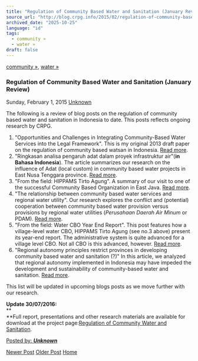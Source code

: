 ```yaml
---
title: "Regulation of Community Based Water and Sanitation (January Review) | Center for Regulation, Policy and Governance (CRPG)"
source_url: "http://blog.crpg.info/2015/02/regulation-of-community-based-water-and.html"
archived_date: "2025-10-25"
language: "id"
tags:
  - community »
  - water »
draft: false
---
```


[community »](http://blog.crpg.info/search/label/community), [water »](http://blog.crpg.info/search/label/water)

###  Regulation of Community Based Water and Sanitation (January Review) 

Sunday, February 1, 2015  [ Unknown ](https://www.blogger.com/profile/00655928445009738553 "author profile")

The following is a review of blog posts on the regulation of community based water and sanitation in Indonesia to date. This posts reflects ongoing research by CRPG.  
  
  


  1. "Opportunities and Challenges in Integrating Community-Based Water Services into the Legal Framework". This is my original 2013 draft paper on the regulation of community based watsan in Indonesia. [Read more](http://blog.crpg.info/2012/11/opportunities-and-challenges-for.html).
  2. "Ringkasan analisa pengaruh adat dalam proyek infrastruktur air"(**in Bahasa Indonesia**). The article summarizes our research on the influence of Adat (local custom) in community based water projects in East Nusa Tenggara province. [Read more](http://blog.crpg.info/2014/12/ringkasan-analisa-pengaruh-adat-dalam.html).
  3. "From the field: HIPPAMS Tirto Agung". A summary of our visit to one of the successful Community Based Organization in East Java. [Read more](http://blog.crpg.info/2015/01/from-field-hippams-tirto-agung.html).
  4. "The relationship between community based water services and regional water utility". Our research explores the conflict and (potential) cooperation between community based water provision versus provisions by regional water utilities (_Perusahaan Daerah Air Minum_ or PDAM). [Read more](http://blog.crpg.info/2015/01/the-relationship-between-community.html).
  5. "From the field: Water CBO Year End Report". This post features how a village-level water CBO, HIPPAMS Tirto Agung (see no.3 above) present its year-end report. The administrative system is quite advanced for a village level CBO. Not all CBO is this advanced, however. [Read more](http://blog.crpg.info/2015/01/from-field-water-cbo-year-end-report.html).
  6. "Regional autonomy principles restrict provinces in developing community based water and sanitation (?)" In this article, we analyzed that regional autonomy implemented in Indonesia may have impeded the development and sustainability of community-based water and sanitation. [Read more](http://blog.crpg.info/2015/01/regional-autonomy-principles-restrict.html).



This list will be updated in upcoming blogs posts as we move further with our research.  
  
**Update 30/07/2016:**  
**  
**Full report, presentations and other research materials are available for download at the project page:[Regulation of Community Water and Sanitation](https://crpg.info/41-aiira).

  


[ Posted by: _**Unknown**_ ](https://www.blogger.com/profile/00655928445009738553 "author profile")

[ ](https://www.blogger.com/email-post/1800407982648215581/7289132761467708040 "Email Post") [ ](https://www.blogger.com/post-edit.g?blogID=1800407982648215581&postID=7289132761467708040&from=pencil "Edit Post")

[Newer Post](http://blog.crpg.info/2015/02/ogp-irm-invitation-to-comment-on.html "Newer Post") [Older Post](http://blog.crpg.info/2015/01/crpg-blog-at-library-of-congress.html "Older Post") [Home](http://blog.crpg.info/)
